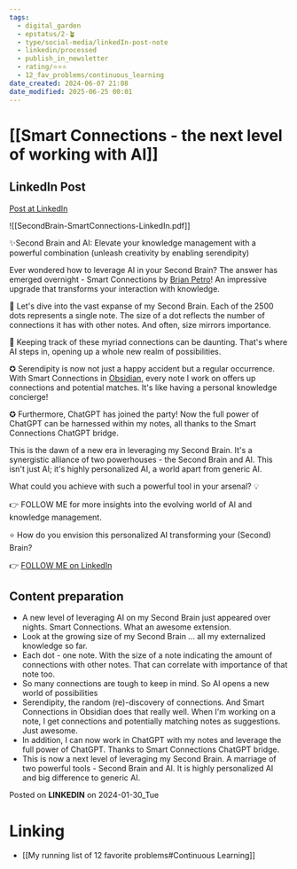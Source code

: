 ```yaml
---
tags:
  - digital_garden
  - epstatus/2-🪴
  - type/social-media/linkedIn-post-note
  - linkedin/processed
  - publish_in_newsletter
  - rating/⭐️⭐️⭐️
  - 12_fav_problems/continuous_learning
date_created: 2024-06-07 21:08
date_modified: 2025-06-25 00:01
---
```

# [[Smart Connections - the next level of working with AI]]

## LinkedIn Post

[Post at LinkedIn](https://www.linkedin.com/posts/sebastiankamilli_second-brain-and-smart-connection-ai-a-activity-7158005926812143616-ds1b?utm_source=share&utm_medium=member_desktop)

![[SecondBrain-SmartConnections-LinkedIn.pdf]]

 ✨Second Brain and AI: Elevate your knowledge management with a powerful combination (unleash creativity by enabling serendipity)  
  
Ever wondered how to leverage AI in your Second Brain? The answer has emerged overnight - Smart Connections by [Brian Petro](https://www.linkedin.com/in/ACoAAAfCZmsB14SC0ZN3SJeGgS3uDk2d5n9Dyiw)! An impressive upgrade that transforms your interaction with knowledge.  
  
🧠 Let's dive into the vast expanse of my Second Brain. Each of the 2500 dots represents a single note. The size of a dot reflects the number of connections it has with other notes. And often, size mirrors importance.  
  
🔗 Keeping track of these myriad connections can be daunting. That's where AI steps in, opening up a whole new realm of possibilities.  
  
✪ Serendipity is now not just a happy accident but a regular occurrence. With Smart Connections in [Obsidian](https://www.linkedin.com/company/obsidianmd/), every note I work on offers up connections and potential matches. It's like having a personal knowledge concierge!  
  
✪ Furthermore, ChatGPT has joined the party! Now the full power of ChatGPT can be harnessed within my notes, all thanks to the Smart Connections ChatGPT bridge.  
  
This is the dawn of a new era in leveraging my Second Brain. It's a synergistic alliance of two powerhouses - the Second Brain and AI. This isn't just AI; it's highly personalized AI, a world apart from generic AI.  
  
What could you achieve with such a powerful tool in your arsenal? 💡  
  
👉 FOLLOW ME for more insights into the evolving world of AI and knowledge management.  
  
⭐ How do you envision this personalized AI transforming your (Second) Brain? 

👉 [FOLLOW ME on LinkedIn](https://www.linkedin.com/comm/mynetwork/discovery-see-all?usecase=PEOPLE_FOLLOWS&followMember=sebastiankamilli)

## Content preparation

+ A new level of leveraging AI on my Second Brain just appeared over nights. Smart Connections. What an awesome extension.
+ Look at the growing size of my Second Brain ... all my externalized knowledge so far.
+ Each dot - one note. With the size of a note indicating the amount of connections with other notes. That can correlate with importance of that note too.
+ So many connections are tough to keep in mind. So AI opens a new world of possibilities
+ Serendipity, the random (re)-discovery of connections. And Smart Connections in Obsidian does that really well. When I'm working on a note, I get connections and potentially matching notes as suggestions. Just awesome.
+ In addition, I can now work in ChatGPT with my notes and leverage the full power of ChatGPT. Thanks to Smart Connections ChatGPT bridge.
+ This is now a next level of leveraging my Second Brain. A marriage of two powerful tools - Second Brain and AI. It is highly personalized AI and big difference to generic AI.

Posted on **LINKEDIN** on 2024-01-30_Tue

# Linking

* [[My running list of 12 favorite problems#Continuous Learning]]